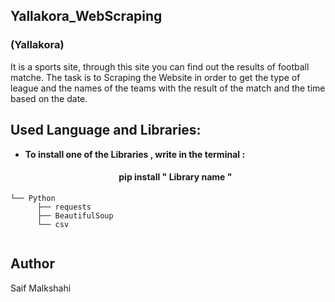 ## Yallakora_WebScraping

### (Yallakora) 
It is a sports site, through this site you can find out the results of football matche.
The task is to Scraping the Website in order to get the type of league and the names of the teams with the result of the match and the time based on the date.

## Used Language and Libraries:
* <strong> To install one of the Libraries , write in the terminal : </strong>
  <h4 align="center"> pip install " Library name " </h4>
 
  
```
└── Python
      ├── requests   
      ├── BeautifulSoup
      └── csv   
            
```

## Author
Saif Malkshahi
